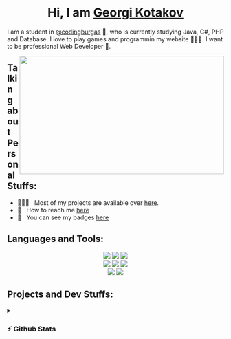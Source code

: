 <h1 align="center">Hi, I am <a href="https://github.com/ggkotakov20">Georgi Kotakov</a></h1>

<p>I am a student in <a href="https://github.com/codingburgas">@codingburgas</a> 🏫, who is currently studying Java, C#, PHP and Database. I love to play games and programmin my website 👨🏻‍💻. I want to be professional Web Developer 🥇.</p>

<img align="right" height="275" width="475" alt="" src="https://jwalaayurvedic.com/Image/programming.gif" />

<h2>Talking about Personal Stuffs:</h2>

- 👨🏻‍💻 &nbsp; Most of my projects are available over [here](https://github.com/ggkotakov20?tab=repositories).
- 📧 &nbsp; How to reach me [here](mailto:ggkotakov20@codingburgas.bg)
- 🏅 &nbsp; You can see my badges [here](https://www.credly.com/users/georgi-kotakov.70419408)


<h2>Languages and Tools:</h2>

<p align="center">
    <img src="https://img.shields.io/static/v1?style=for-the-badge&message=Visual+Studio+Code&color=1A1B27&logo=Visual+Studio+Code&logoColor=3FADF2&label=">
    <img src="https://img.shields.io/static/v1?style=for-the-badge&message=C%2B%2B&color=1A1B27&logo=cplusplus&logoColor=00589D&label=">
    <img src="https://img.shields.io/static/v1?style=for-the-badge&message=PHP&color=1A1B27&logo=PHP&label=">
  <br>
    <img src="https://img.shields.io/static/v1?style=for-the-badge&message=JavaScript&color=1A1B27&logo=javascript&logoColor=EAD41C&label=">
    <img src="https://img.shields.io/static/v1?style=for-the-badge&message=HTML5&color=1A1B27&logo=HTML5&logoColor=E44D26&label=">
    <img src="https://img.shields.io/static/v1?style=for-the-badge&message=CSS3&color=1A1B27&logo=CSS3&logoColor=2965F1&label=">
  <br>
    <img src="https://img.shields.io/static/v1?style=for-the-badge&message=MySQL&color=1A1B27&logo=MySQL&label=">
    <img src="https://img.shields.io/static/v1?style=for-the-badge&message=Apache+NetBeans+IDE&color=1A1B27&logo=Apache+NetBeans+IDE&label=">
</p>



<h2>Projects and Dev Stuffs:</h2>
<details>
  <summary><h3>⚡ Github Stats</h3></summary>

  ![Grade](https://github-readme-stats.vercel.app/api?username=ggkotakov20&show_icons=true&theme=tokyonight&count_private=true)<br>
  ![Top Langs](https://github-readme-stats.vercel.app/api/top-langs/?username=ggkotakov20&layout=compact&theme=tokyonight&count_private=true)
</details>
  
